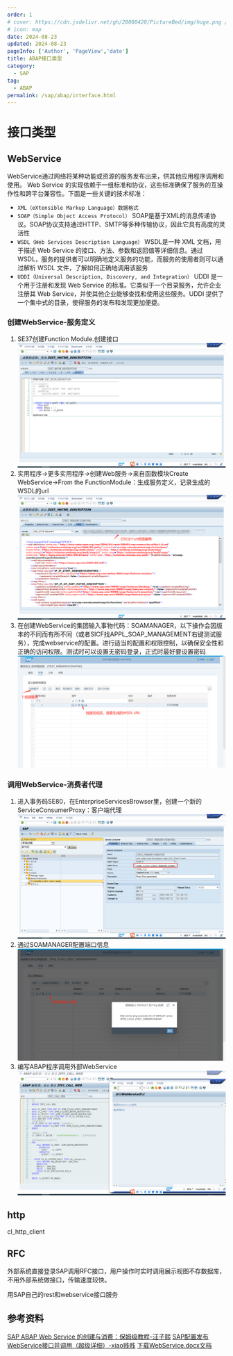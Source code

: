 ```yaml
---
order: 1
# cover: https://cdn.jsdelivr.net/gh/20000428/PictureBed/img/huge.png //预览图
# icon: map
date: 2024-08-23
updated: 2024-08-23
pageInfo: ['Author', 'PageView','date']
title: ABAP接口类型
category:
  - SAP
tag:
  - ABAP
permalink: /sap/abap/interface.html
---
```

# 接口类型
<!-- 下面的语句的作用是引入文本里的内容：WebService，Http等 -->
<!-- @include: ../../file/111.txt --> 

<!-- more -->

## WebService
WebService通过网络将某种功能或资源的服务发布出来，供其他应用程序调用和使用。
Web Service 的实现依赖于一组标准和协议，这些标准确保了服务的互操作性和跨平台兼容性。下面是一些关键的技术标准：

* `XML（eXtensible Markup Language）数据格式`
* `SOAP（Simple Object Access Protocol）`
SOAP是基于XML的消息传递协议。SOAP协议支持通过HTTP、SMTP等多种传输协议，因此它具有高度的灵活性
* `WSDL（Web Services Description Language）`
WSDL是一种 XML 文档，用于描述 Web Service 的接口、方法、参数和返回值等详细信息。通过 WSDL，服务的提供者可以明确地定义服务的功能，而服务的使用者则可以通过解析 WSDL 文件，了解如何正确地调用该服务
* `UDDI（Universal Description, Discovery, and Integration）`
UDDI 是一个用于注册和发现 Web Service 的标准。它类似于一个目录服务，允许企业注册其 Web Service，并使其他企业能够查找和使用这些服务。UDDI 提供了一个集中式的目录，使得服务的发布和发现更加便捷。

### 创建WebService-服务定义
1. SE37创建Function Module.创建接口
![1](../img/CreateInterface.png)
2. 实用程序->更多实用程序->创建Web服务->来自函数模块Create WebService->From the FunctionModule：生成服务定义，记录生成的WSDL的url
![2](../img/wsdl.png)
3. 在创建WebService的集团输入事物代码：SOAMANAGER，以下操作会因版本的不同而有所不同（或者SICF找APPL_SOAP_MANAGEMENT右键测试服务），完成webservice的配置。进行适当的配置和权限控制，以确保安全性和正确的访问权限。测试时可以设置无密码登录，正式时最好要设置密码
![3](../img/wsdl_url.png)

### 调用WebService-消费者代理
1. 进入事务码SE80，在EnterpriseServicesBrowser里，创建一个新的ServiceConsumerProxy：客户端代理
![1](../img/ServiceConsumerProxy.png)
2. 通过SOAMANAGER配置端口信息
![2](../img/ConsumerProxy.png)
3. 编写ABAP程序调用外部WebService
![3](../img/program.png)
## http
cl_http_client



## RFC
外部系统直接登录SAP调用RFC接口，用户操作时实时调用展示视图不存数据库，不用外部系统做接口，传输速度较快。

用SAP自己的rest和webservice接口服务

## 参考资料
[SAP ABAP Web Service 的创建与消费：保姆级教程-汪子熙](https://mp.weixin.qq.com/s/alqWjZLRFpTZR-jDqFOnfQ)
[SAP配置发布WebService接口并调用（超级详细）-xiao贱贱](https://blog.csdn.net/Li958172829/article/details/140065795)
[下载WebService.docx文档](/file/WebService.docx '下载文档')